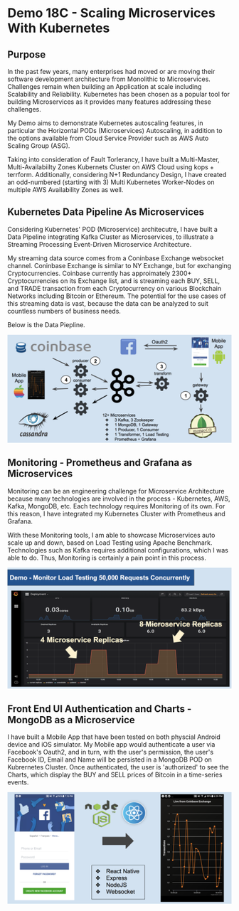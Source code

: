 # Demo 18C - Scaling Microservices With Kubernetes

## Purpose

In the past few years, many enterprises had moved or are moving their software development architecture from Monolithic to Microservices.  Challenges remain when building an Application at scale including Scalability and Reliability.  Kubernetes has been chosen as a popular tool for building Microservices as it provides many features addressing these challenges.  

My Demo aims to demonstrate Kubernetes autoscaling features, in particular the Horizontal PODs (Microservices) Autoscaling, in addition to the options available from Cloud Service Provider such as AWS Auto Scaling Group (ASG).  

Taking into consideration of Fault Torlerancy, I have built a Multi-Master, Multi-Availabiilty Zones Kubernets Cluster on AWS Cloud using kops + terrform.  Additionally, considering N+1 Redundancy Design, I have created an odd-numbered (starting with 3) Multi Kubernetes Worker-Nodes on multiple AWS Availability Zones as well.  

## Kubernetes Data Pipeline As Microservices

Considering Kubernetes' POD (Microservice) architecutre, I have built a Data Pipeline integrating Kafka Cluster as Microservices, to illustrate a Streaming Processing Event-Driven Microservice Architecture.  

My streaming data source comes from a Coninbase Exchange websocket channel.  Coninbase Exchange is similar to NY Exchange, but for exchanging Cryptocurrencies.  Coinbase currently has approimately 2300+ Cryptocurrencies on its Exchange list, and is streaming each BUY, SELL, and TRADE transaction from each Cryptocurrency on various Blockchain Networks including Bitcoin or Ethereum.   The potential for the use cases of this streaming data is vast, because the data can be analyzed to suit countless numbers of business needs.

Below is the Data Piepline.

![alt text](./images/microservice.png)

## Monitoring - Prometheus and Grafana as Microservices

Monitoring can be an engineering challenge for Microservice Architecture because many technologies are involved in the process - Kubernetes, AWS, Kafka, MongoDB, etc.  Each technology requires Monitoring of its own.  For this reason, I have integrated my Kubernetes Cluster with Prometheus and Grafana. 

With these Monitoring tools, I am able to showcase Microservices auto scale up and down, based on Load Testing using Apache Benchmark.  Technologies such as Kafka requires additional configurations, which I was able to do.  Thus, Monitoring is certainly a pain point in this process.

![alt text](./images/monitoring.png)

## Front End UI Authentication and Charts - MongoDB as a Microservice

I have built a Mobile App that have been tested on both physcial Android device and iOS simulator.  My Mobile app would authenticate a user via Facebook's Oauth2, and in turn, with the user's permission, the user's Facebook ID, Email and Name will be persisted in a MongoDB POD on Kubrernetes Cluster.  Once authenticated, the user is 'authorized' to see the Charts, which display the BUY and SELL prices of Bitcoin in a time-series events.

![alt text](./images/uicharts.png)


